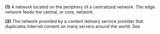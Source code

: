 **(1)** A network located on the periphery of a centralized network. The edge network feeds the central, or core, network.

**(2)** The network provided by a content delivery service provider that duplicates Internet content on many servers around the world. See 